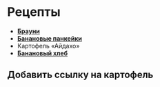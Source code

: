 # Рецепты

- [**Брауни**](brownie.md)
- [**Банановые панкейки**](banan_pancake.md)
- Картофель «Айдахо»
- [**Банановый хлеб**](Banana_bread.md)

## Добавить ссылку на картофель